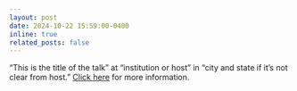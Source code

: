 ```yaml
---
layout: post
date: 2024-10-22 15:59:00-0400
inline: true
related_posts: false
---
```


“This is the title of the talk” at “institution or host” in “city and state if it’s not clear from host.” [Click here](http://example.com) for more information.
